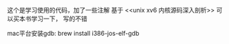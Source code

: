 这个是学习使用的代码，加了一些注解
基于 <<unix xv6 内核源码深入剖析>> 可以买本书学习一下， 写的不错

mac平台安装gdb:
brew install i386-jos-elf-gdb  